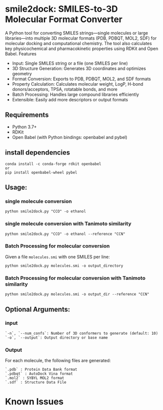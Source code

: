 # smile2dock: SMILES-to-3D Molecular Format Converter
A Python tool for converting SMILES strings—single molecules or large libraries—into multiple 3D molecular formats (PDB, PDBQT, MOL2, SDF) for molecular docking and computational chemistry. The tool also calculates key physicochemical and pharmacokinetic properties using RDKit and Open Babel.
Features
- Input: Single SMILES string or a file (one SMILES per line)
- 3D Structure Generation: Generates 3D coordinates and optimizes geometry
- Format Conversion: Exports to PDB, PDBQT, MOL2, and SDF formats
- Property Calculation: Calculates molecular weight, LogP, H-bond donors/acceptors, TPSA, rotatable bonds, and more
- Batch Processing: Handles large compound libraries efficiently
- Extensible: Easily add more descriptors or output formats

## Requirements
- Python 3.7+
- RDKit
- Open Babel (with Python bindings: openbabel and pybel)

## install dependencies
 ```
conda install -c conda-forge rdkit openbabel
or 
pip install openbabel-wheel pybel
```
## Usage:

### single molecule conversion

```
python smile2dock.py "CCO" -o ethanol
```
### single molecule conversion with Tanimoto similarity
```
python smile2dock.py "CCO" -o ethanol --reference "CCN"
```

### Batch Processing for molecular conversion
Given a file `molecules.smi` with one SMILES per line:
```
python smile2dock.py molecules.smi -o output_directory
```

### Batch Processing for molecular conversion with Tanimoto similarity
```
python smile2dock.py molecules.smi -o output_dir --reference "CCN"
```

## Optional Arguments:

### input
```
`-n`, `--num_confs`: Number of 3D conformers to generate (default: 10)
`-o`, `--output`: Output directory or base name
```

### Output
For each molecule, the following files are generated:
```
`.pdb` : Protein Data Bank format
`.pdbqt` : AutoDock Vina format
`.mol2` : SYBYL MOL2 format
`.sdf` : Structure Data File
```

# Known Issues

